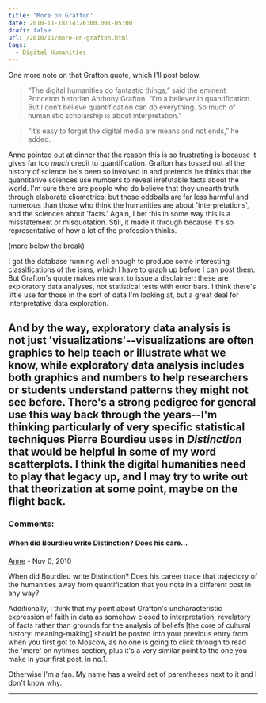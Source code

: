 ```yaml
---
title: 'More on Grafton'
date: 2010-11-18T14:26:00.001-05:00
draft: false
url: /2010/11/more-on-grafton.html
tags:
  - Digital Humanities
---
```


One more note on that Grafton quote, which I'll post below.

> “The digital humanities do fantastic things,” said the eminent Princeton historian Anthony Grafton. “I’m a believer in quantification. But I don’t believe quantification can do everything. So much of humanistic scholarship is about interpretation.”

> “It’s easy to forget the digital media are means and not ends,” he added.

Anne pointed out at dinner that the reason this is so frustrating is because it gives far too *much* credit to quantification. Grafton has tossed out all the history of science he's been so involved in and pretends he thinks that the quantitative sciences use numbers to reveal irrefutable facts about the world. I'm sure there are people who do believe that they unearth truth through elaborate cliometrics; but those oddballs are far less harmful and numerous than those who think the humanities are about 'interpretations', and the sciences about 'facts.' Again, I bet this in some way this is a misstatement or misquotation. Still, it made it through because it's so representative of how a lot of the profession thinks.

(more below the break)

I got the database running well enough to produce some interesting classifications of the isms, which I have to graph up before I can post them. But Grafton's quote makes me want to issue a disclaimer: these are exploratory data analyses, not statistical tests with error bars. I think there's little use for those in the sort of data I'm looking at, but a great deal for interpretative data exploration.

## And by the way, exploratory data analysis is not just 'visualizations'--visualizations are often graphics to help teach or illustrate what we know, while exploratory data analysis includes both graphics and numbers to help researchers or students understand patterns they might not see before. There's a strong pedigree for general use this way back through the years--I'm thinking particularly of very specific statistical techniques Pierre Bourdieu uses in _Distinction_ that would be helpful in some of my word scatterplots. I think the digital humanities need to play that legacy up, and I may try to write out that theorization at some point, maybe on the flight back.

### Comments:

#### When did Bourdieu write Distinction? Does his care...

[Anne](#) - <time datetime="2010-11-28T07:27:18.440-05:00">Nov 0, 2010</time>

When did Bourdieu write Distinction? Does his career trace that trajectory of the humanities away from quantification that you note in a different post in any way?

Additionally, I think that my point about Grafton's uncharacteristic expression of faith in data as somehow closed to interpretation, revelatory of facts rather than grounds for the analysis of beliefs \[the core of cultural history: meaning-making\] should be posted into your previous entry from when you first got to Moscow, as no one is going to click through to read the 'more' on nytimes section, plus it's a very similar point to the one you make in your first post, in no.1.

Otherwise I'm a fan. My name has a weird set of parentheses next to it and I don't know why.

<hr />
